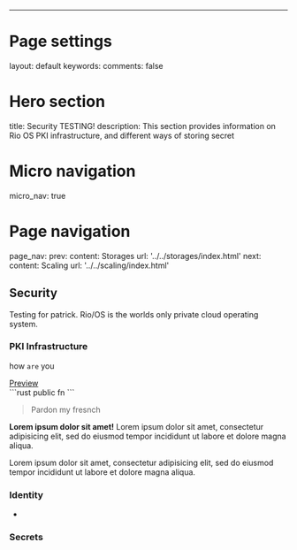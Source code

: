 ---
# Page settings
layout: default
keywords:
comments: false

# Hero section
title: Security TESTING!
description: This section provides information on Rio OS PKI infrastructure, and different ways of  storing secret

# Micro navigation
micro_nav: true


# Page navigation
page_nav:
    prev:
        content: Storages
        url: '../../storages/index.html'
    next:
        content: Scaling
        url: '../../scaling/index.html'


## Security

Testing for patrick. Rio/OS is the worlds only private cloud operating system.

### PKI Infrastructure

how `are` you

<div class="example">
    <a href="#" target="blank">Preview</a>
</div>
```rust
public fn 
```


> Pardon my fresnch

<div class="callout callout--info">
    <p><strong>Lorem ipsum dolor sit amet!</strong> Lorem ipsum dolor sit amet, consectetur adipisicing elit, sed do eiusmod tempor incididunt ut labore et dolore magna aliqua.</p>
    <p>Lorem ipsum dolor sit amet, consectetur adipisicing elit, sed do eiusmod tempor incididunt ut labore et dolore magna aliqua.</p>
</div>

### Identity

- 


### Secrets